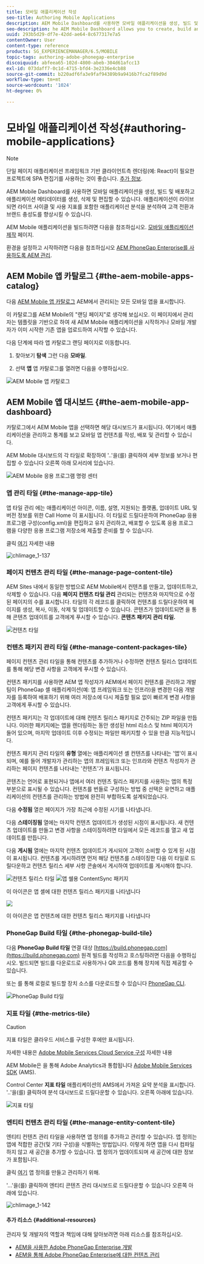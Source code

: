 ```yaml
---
title: 모바일 애플리케이션 작성
seo-title: Authoring Mobile Applications
description: AEM Mobile Dashboard를 사용하면 모바일 애플리케이션을 생성, 빌드 및 배포하고 애플리케이션 메타데이터를 생성, 삭제 및 편집할 수 있습니다. 자세한 내용은 이 페이지를 참조하십시오.
seo-description: he AEM Mobile Dashboard allows you to create, build and deploy your mobile application, create, delete and edit application metadata. Follow this page to learn more.
uuid: 293b5d29-df7e-42dd-ae64-8c677317e7a5
contentOwner: User
content-type: reference
products: SG_EXPERIENCEMANAGER/6.5/MOBILE
topic-tags: authoring-adobe-phonegap-enterprise
discoiquuid: abfeea65-102d-4800-abeb-304d61afcc13
exl-id: 073daff7-0c1d-4715-bfd4-3e2336e4cb88
source-git-commit: b220adf6fa3e9faf94389b9a9416b7fca2f89d9d
workflow-type: tm+mt
source-wordcount: '1024'
ht-degree: 0%

---
```


# 모바일 애플리케이션 작성{#authoring-mobile-applications}

>[!NOTE]
>
>단일 페이지 애플리케이션 프레임워크 기반 클라이언트측 렌더링(예: React)이 필요한 프로젝트에 SPA 편집기를 사용하는 것이 좋습니다. [추가 정보](/help/sites-developing/spa-overview.md).

AEM Mobile Dashboard를 사용하면 모바일 애플리케이션을 생성, 빌드 및 배포하고 애플리케이션 메타데이터를 생성, 삭제 및 편집할 수 있습니다. 애플리케이션이 라이브되면 라이프 사이클 및 사용 지표를 포함한 애플리케이션 분석을 분석하여 고객 전환과 브랜드 충성도를 향상시킬 수 있습니다.

AEM Mobile 애플리케이션을 빌드하려면 다음을 참조하십시오. [모바일 애플리케이션 제작](/help/mobile/building-app-mobile-phonegap.md) 페이지.

환경을 설정하고 시작하려면 다음을 참조하십시오 [AEM PhoneGap Enterprise를 사용하도록 AEM 관리](/help/mobile/administer-phonegap.md).

## AEM Mobile 앱 카탈로그 {#the-aem-mobile-apps-catalog}

다음 [AEM Mobile 앱 카탈로그](http://localhost:4502/aem/apps.html/content/phonegap) AEM에서 관리되는 모든 모바일 앱을 표시합니다.

이 카탈로그를 AEM Mobile의 &quot;랜딩 페이지&quot;로 생각해 보십시오. 이 페이지에서 관리자는 템플릿을 기반으로 하여 새 AEM Mobile 애플리케이션을 시작하거나 모바일 개발자가 이미 시작한 기존 앱을 업로드하여 시작할 수 있습니다.

다음 단계에 따라 앱 카탈로그 랜딩 페이지로 이동합니다.

1. 찾아보기 **탐색** 그런 다음 **모바일**.

1. 선택 **앱** 앱 카탈로그를 열려면 다음을 수행하십시오.

![AEM Mobile 앱 카탈로그](assets/chlimage_1-135.png)

## AEM Mobile 앱 대시보드 {#the-aem-mobile-app-dashboard}

카탈로그에서 AEM Mobile 앱을 선택하면 해당 대시보드가 표시됩니다. 여기에서 애플리케이션을 관리하고 통계를 보고 모바일 앱 컨텐츠를 작성, 배포 및 관리할 수 있습니다.

AEM Mobile 대시보드의 각 타일로 확장하여 &#39;..&#39;을(를) 클릭하여 세부 정보를 보거나 편집할 수 있습니다 오른쪽 아래 모서리에 있습니다.

![AEM Mobile 응용 프로그램 명령 센터](assets/chlimage_1-136.png)

### 앱 관리 타일 {#the-manage-app-tile}

앱 타일 관리 에는 애플리케이션 아이콘, 이름, 설명, 지원되는 플랫폼, 업데이트 URL 및 버전 정보를 위한 Call Home 이 표시됩니다. 이 타일로 드릴다운하여 PhoneGap 응용 프로그램 구성(config.xml)을 편집하고 유지 관리하고, 배포할 수 있도록 응용 프로그램을 다양한 응용 프로그램 저장소에 제출할 준비를 할 수 있습니다.

클릭 [여기](/help/mobile/phonegap-app-details-tile.md) 자세한 내용

![chlimage_1-137](assets/chlimage_1-137.png)

### 페이지 컨텐츠 관리 타일 {#the-manage-page-content-tile}

AEM Sites 내에서 동일한 방법으로 AEM Mobile에서 컨텐츠를 만들고, 업데이트하고, 삭제할 수 있습니다. 다음 **페이지 컨텐츠 타일 관리** 관리되는 컨텐츠와 마지막으로 수정된 페이지의 수를 표시합니다. 타일의 각 레코드를 클릭하여 컨텐츠를 드릴다운하여 페이지를 생성, 복사, 이동, 삭제 및 업데이트할 수 있습니다. 콘텐츠가 업데이트되면 을 통해 콘텐츠 업데이트를 고객에게 푸시할 수 있습니다. **콘텐츠 패키지 관리 타일.**

![컨텐츠 타일](assets/chlimage_1-138.png)

### 컨텐츠 패키지 관리 타일 {#the-manage-content-packages-tile}

페이지 컨텐츠 관리 타일을 통해 컨텐츠를 추가하거나 수정하면 컨텐츠 릴리스 업데이트를 통해 해당 변경 사항을 고객에게 푸시할 수 있습니다.

컨텐츠 패키지를 사용하면 AEM 앱 작성자가 AEM에서 페이지 컨텐츠를 관리하고 개발팀이 PhoneGap 셸 애플리케이션(예: 앱 프레임워크 또는 인프라)을 변경한 다음 개발자를 등록하여 배포하기 위해 여러 저장소에 다시 제출할 필요 없이 빠르게 변경 사항을 고객에게 푸시할 수 있습니다.

컨텐츠 패키지는 각 업데이트에 대해 컨텐츠 릴리스 패키지로 간주되는 ZIP 파일을 만듭니다. 이러한 패키지에는 앱을 렌더링하는 동안 생성된 html 리소스 및 html 페이지가 들어 있으며, 마지막 업데이트 이후 수정되는 파일만 패키지할 수 있을 만큼 지능적입니다.

컨텐츠 패키지 관리 타일의 **유형** 열에는 애플리케이션 셸 컨텐츠를 나타내는 &#39;앱&#39;이 표시되며, 예를 들어 개발자가 관리하는 앱의 프레임워크 또는 인프라와 컨텐츠 작성자가 관리하는 페이지 컨텐츠를 나타내는 &#39;컨텐츠&#39;가 표시됩니다.

콘텐츠는 언어로 표현되거나 앱에서 여러 컨텐츠 릴리스 패키지를 사용하는 앱의 특정 부분으로 표시될 수 있습니다. 컨텐츠를 번들로 구성하는 방법 중 선택은 유연하고 애플리케이션의 컨텐츠를 관리하는 방법에 완전히 부합하도록 설계되었습니다.

다음 **수정됨** 열은 페이지가 가장 최근에 수정된 시기를 나타냅니다.

다음 **스테이징됨** 열에는 마지막 컨텐츠 업데이트가 생성된 시점이 표시됩니다. 새 컨텐츠 업데이트를 만들고 변경 사항을 스테이징하려면 타일에서 모든 레코드를 열고 새 업데이트를 만듭니다.

다음 **게시됨** 열에는 마지막 컨텐츠 업데이트가 게시되어 고객이 소비할 수 있게 된 시점이 표시됩니다. 컨텐츠를 게시하려면 먼저 해당 컨텐츠를 스테이징한 다음 이 타일로 드릴다운하고 컨텐츠 릴리스 세부 사항 콘솔에서 게시하여 업데이트를 게시해야 합니다.

![컨텐츠 릴리스 타일](assets/chlimage_1-139.png) ![앱 쉘용 ContentSync 패키지](do-not-localize/chlimage_1-5.png)

이 아이콘은 앱 셸에 대한 컨텐츠 릴리스 패키지를 나타냅니다

![](do-not-localize/chlimage_1-6.png)

이 아이콘은 앱 컨텐츠에 대한 컨텐츠 릴리스 패키지를 나타냅니다

### PhoneGap Build 타일 {#the-phonegap-build-tile}

다음 **PhoneGap Build 타일** 연결 대상 [https://build.phonegap.com](https://build.phonegap.com) 원격 빌드를 작성하고 호스팅하려면 다음을 수행하십시오. 빌드되면 빌드를 다운로드로 사용하거나 QR 코드를 통해 장치에 직접 제공할 수 있습니다.

또는 를 통해 로컬로 빌드할 장치 소스를 다운로드할 수 있습니다 [PhoneGap CLI](https://docs.phonegap.com/en/3.5.0/guide_cli_index.md.html).

![PhoneGap Build 타일](assets/chlimage_1-140.png)

### 지표 타일 {#the-metrics-tile}

>[!CAUTION]
>
>지표 타일은 클라우드 서비스를 구성한 후에만 표시됩니다.
>
>자세한 내용은 [Adobe Mobile Services Cloud Service 구성](/help/mobile/configure-adobe-mobile-cloud-service.md) 자세한 내용

AEM Mobile은 을 통해 Adobe Analytics과 통합됩니다 [Adobe Mobile Services SDK](https://www.adobe.com/ca/solutions/digital-marketing/mobile-services/app-sdk.html) (AMS).

Control Center **지표 타일** 애플리케이션의 AMS에서 가져온 요약 분석을 표시합니다. &#39;..&#39;을(를) 클릭하여 분석 대시보드로 드릴다운할 수 있습니다. 오른쪽 아래에 있습니다.

![지표 타일](assets/chlimage_1-141.png)

### 엔티티 컨텐츠 관리 타일 {#the-manage-entity-content-tile}

엔티티 컨텐츠 관리 타일을 사용하면 앱 정의를 추가하고 관리할 수 있습니다. 앱 정의는 앱에 적합한 공간(및 기타 구성)을 식별하는 방법입니다. 이렇게 하면 앱을 다시 컴파일하지 않고 새 공간을 추가할 수 있습니다. 앱 정의가 업데이트되며 새 공간에 대한 정보가 포함됩니다.

클릭 [여기](/help/mobile/phonegap-app-definitions.md) 앱 정의를 만들고 관리하기 위해.

&#39;...&#39;을(를) 클릭하여 엔티티 콘텐츠 관리 대시보드로 드릴다운할 수 있습니다 오른쪽 아래에 있습니다.

![chlimage_1-142](assets/chlimage_1-142.png)

#### 추가 리소스 {#additional-resources}

관리자 및 개발자의 역할과 책임에 대해 알아보려면 아래 리소스를 참조하십시오.

* [AEM을 사용한 Adobe PhoneGap Enterprise 개발](/help/mobile/developing-in-phonegap.md)
* [AEM을 통해 Adobe PhoneGap Enterprise에 대한 컨텐츠 관리](/help/mobile/administer-phonegap.md)

